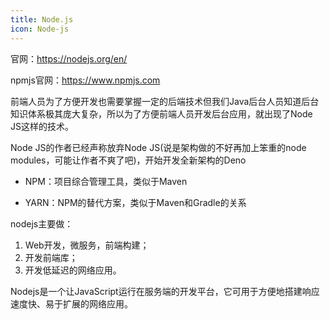 ```yaml
---
title: Node.js
icon: Node-js
---
```


官网：<https://nodejs.org/en/>

npmjs官网：<https://www.npmjs.com>

前端人员为了方便开发也需要掌握一定的后端技术但我们Java后台人员知道后台知识体系极其庞大复杂，所以为了方便前端人员开发后台应用，就出现了Node JS这样的技术。

Node JS的作者已经声称放弃Node JS(说是架构做的不好再加上笨重的node modules，可能让作者不爽了吧)，开始开发全新架构的Deno

- NPM：项目综合管理工具，类似于Maven

- YARN：NPM的替代方案，类似于Maven和Gradle的关系

nodejs主要做：
1. Web开发，微服务，前端构建；
2. 开发前端库；
3. 开发低延迟的网络应用。

Nodejs是一个让JavaScript运行在服务端的开发平台，它可用于方便地搭建响应速度快、易于扩展的网络应用。